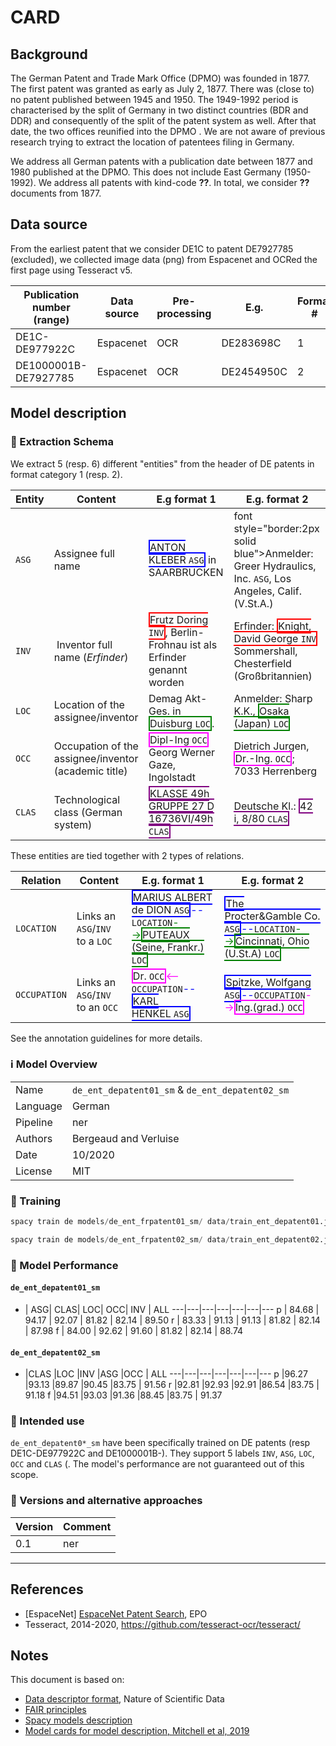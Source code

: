 # CARD


## Background

The German Patent and Trade Mark Office (DPMO) was founded in 1877. The first patent was granted as early as July 2, 1877. There was (close to) no patent published between 1945 and 1950. The 1949-1992 period is characterised by the split of Germany in two distinct countries (BDR and DDR) and consequently of the split of the patent system as well. After that date, the two offices reunified into the DPMO . We are not aware of previous research trying to extract the location of patentees filing in Germany.

We address all German patents with a publication date between 1877 and 1980 published at the DPMO. This does not include East Germany (1950-1992). We address all patents with kind-code **??**. In total, we consider **??** documents from 1877.


## Data source

From the earliest patent that we consider DE1C to patent DE7927785 (excluded), we collected image data (png) from Espacenet and OCRed the first page using Tesseract v5.


Publication number (range)| Data source | Pre-processing | E.g. | Format #
 --- | --- | --- | --- | ---
DE1C-DE977922C | Espacenet | OCR |DE283698C| 1
DE1000001B-DE7927785 | Espacenet | OCR | DE2454950C| 2

## Model description

### 🚜 Extraction Schema

We extract 5 (resp. 6) different "entities" from the header of DE patents in format category 1 (resp. 2).

Entity|Content|E.g format 1 | E.g. format 2
---|---|---|---
`ASG`| Assignee full name | <font style="border:2px solid blue">ANTON KLEBER `ASG`</font> in SAARBRUCKEN | font style="border:2px solid blue">Anmelder: Greer Hydraulics, Inc. `ASG`</font>, Los Angeles, Calif. (V.St.A.)
`INV`| Inventor full name (*Erfinder*) | <font style="border:2px solid red">Frutz Doring `INV`</font>, Berlin-Frohnau ist als Erfinder genannt worden | Erfinder: <font style="border:2px solid red">Knight, David George `INV`</font> Sommershall, Chesterfield (Großbritannien)
`LOC`| Location of the assignee/inventor| Demag Akt-Ges. in <font style="border:2px solid green">Duisburg `LOC`</font>. | Anmelder: Sharp K.K., <font style="border:2px solid green">Osaka (Japan) `LOC`</font>
`OCC`| Occupation of the assignee/inventor (academic title) | <font style="border:2px solid magenta">Dipl-Ing `OCC`</font> Georg Werner Gaze, Ingolstadt | Dietrich Jurgen, <font style="border:2px solid magenta">Dr.-Ing. `OCC`</font>; 7033 Herrenberg
`CLAS`| Technological class (German system) | <font style="border:2px solid purple"> KLASSE 49h GRUPPE 27 D 16736VI/49h `CLAS`</font> | Deutsche Kl.: <font style="border:2px solid purple">42 i, 8/80 `CLAS`</font>


These entities are tied together with 2 types of relations.

| Relation | Content| E.g. format 1| E.g. format 2
|---|---|---|---
| `LOCATION`   | Links an `ASG`/`INV` to a `LOC`  | <font style="border:2px solid blue">MARIUS ALBERT de DION `ASG`</font><font color = "blue">--</font>`LOCATION`<font color = "green">--></font><font style = "border:2px solid green">PUTEAUX (Seine, Frankr.) `LOC`</font> |<font style="border:2px solid blue">The Procter&Gamble Co. `ASG`</font><font color = "blue">--</font>`LOCATION`<font color = "green">--></font><font style = "border:2px solid green">Cincinnati, Ohio (U.St.A) `LOC`</font>
| `OCCUPATION` | Links an `ASG`/`INV` to an `OCC` | <font style="border:2px solid magenta">Dr. `OCC`</font><font color="magenta"><--</font>`OCCUPATION`<font color="blue">--</font><font style="border:2px solid blue">KARL HENKEL `ASG`</font> | <font style="border:2px solid blue">Spitzke, Wolfgang `ASG`</font><font color = "blue">--</font>`OCCUPATION`<font color = "magenta">--></font><font style="border:2px solid magenta">Ing.(grad.) `OCC`</font>

See the annotation guidelines for more details.

### ℹ️ Model Overview

|||
|---|---|
|Name| `de_ent_depatent01_sm` & `de_ent_depatent02_sm` |
|Language|German |
|Pipeline|ner |
|Authors|Bergeaud and Verluise|
|Date|10/2020 |
|License|MIT|


### 👷 Training

```python
spacy train de models/de_ent_frpatent01_sm/ data/train_ent_depatent01.json data/test_ent_depatent01.json -p ner --version 0.1

spacy train de models/de_ent_frpatent02_sm/ data/train_ent_depatent02.json data/test_ent_depatent02.json -p ner --version 0.1
```

### 🔮 Model Performance

#### `de_ent_depatent01_sm`

- | ASG| CLAS|  LOC|  OCC| INV | ALL
---|---|---|---|---|---|---
p | 84.68 | 94.17 | 92.07 | 81.82 | 82.14  | 89.50
r | 83.33 | 91.13 | 91.13 | 81.82 | 82.14  | 87.98
f | 84.00 | 92.62 | 91.60 | 81.82 | 82.14  | 88.74

#### `de_ent_depatent02_sm`

- |CLAS    |LOC    |INV    |ASG    |OCC | ALL
---|---|---|---|---|---|---
p  |96.27  |93.13  |89.87  |90.45  |83.75  | 91.56
r  |92.81  |92.93  |92.91  |86.54  |83.75  | 91.18
f  |94.51  |93.03  |91.36  |88.45  |83.75  | 91.37


### 🎯 Intended use

`de_ent_depatent0*_sm` have been specifically trained on DE patents (resp DE1C-DE977922C and DE1000001B-). They support 5 labels `INV`, `ASG`, `LOC`, `OCC` and `CLAS` (. The model's performance are not guaranteed out of this scope.



### 🔂 Versions and alternative approaches

|Version|Comment|
|---|---|
|0.1|ner|


***

## References

- [EspaceNet] [EspaceNet Patent Search](https://www.epo.org/searching-for-patents/technical/espacenet.html), EPO
- Tesseract, 2014-2020, https://github.com/tesseract-ocr/tesseract/
## Notes

This document is based on:

- [Data descriptor format](https://www.nature.com/sdata/publish/for-authors#format), Nature of Scientific Data
- [FAIR principles](https://www.go-fair.org/fair-principles/)
- [Spacy models description](https://spacy.io/models/en)
- [Model cards for model description, Mitchell et al, 2019](https://arxiv.org/pdf/1810.03993.pdf)
